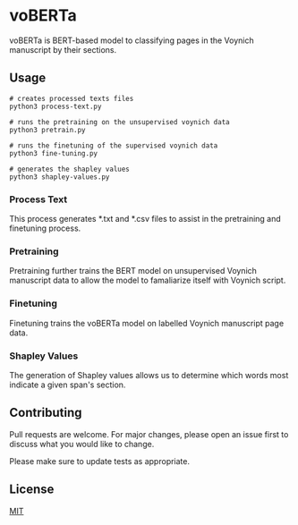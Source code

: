 # voBERTa

voBERTa is BERT-based model to classifying pages in the Voynich manuscript by their sections.


## Usage

```command
# creates processed texts files
python3 process-text.py

# runs the pretraining on the unsupervised voynich data
python3 pretrain.py

# runs the finetuning of the supervised voynich data
python3 fine-tuning.py

# generates the shapley values
python3 shapley-values.py
```
### Process Text

This process generates *.txt and *.csv files to assist in the pretraining and finetuning process.

### Pretraining

Pretraining further trains the BERT model on unsupervised Voynich manuscript data to allow the model to famaliarize itself with Voynich script.

### Finetuning

Finetuning trains the voBERTa model on labelled Voynich manuscript page data.

### Shapley Values
The generation of Shapley values allows us to determine which words most indicate a given span's section.

## Contributing
Pull requests are welcome. For major changes, please open an issue first to discuss what you would like to change.

Please make sure to update tests as appropriate.

## License
[MIT](https://choosealicense.com/licenses/mit/)